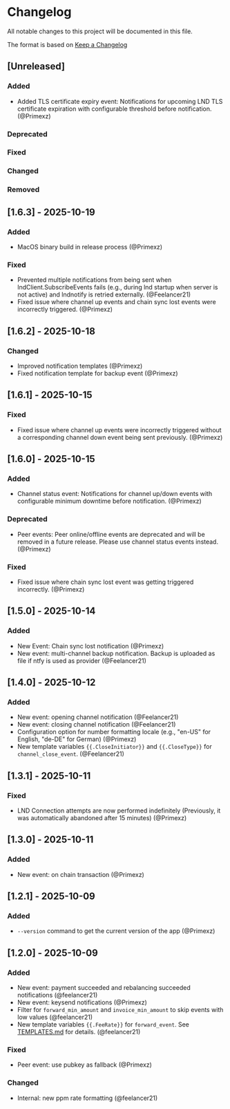 # Changelog
All notable changes to this project will be documented in this file.

The format is based on [Keep a Changelog](https://keepachangelog.com/en/1.0.0/)

## [Unreleased]
### Added
- Added TLS certificate expiry event: Notifications for upcoming LND TLS certificate expiration with configurable threshold before notification. (@Primexz)

### Deprecated
### Fixed
### Changed
### Removed


## [1.6.3] - 2025-10-19

### Added
- MacOS binary build in release process (@Primexz)

### Fixed
- Prevented multiple notifications from being sent when lndClient.SubscribeEvents fails (e.g., during lnd startup when server is not active) and lndnotify is retried externally. (@Feelancer21)
- Fixed issue where channel up events and chain sync lost events were incorrectly triggered. (@Primexz)


## [1.6.2] - 2025-10-18

### Changed
- Improved notification templates (@Primexz)
- Fixed notification template for backup event (@Primexz)


## [1.6.1] - 2025-10-15

### Fixed
- Fixed issue where channel up events were incorrectly triggered without a corresponding channel down event being sent previously. (@Primexz)


## [1.6.0] - 2025-10-15

### Added
- Channel status event: Notifications for channel up/down events with configurable minimum downtime before notification. (@Primexz)

### Deprecated
- Peer events: Peer online/offline events are deprecated and will be removed in a future release. Please use channel status events instead. (@Primexz)

### Fixed
- Fixed issue where chain sync lost event was getting triggered incorrectly. (@Primexz)


## [1.5.0] - 2025-10-14

### Added
- New Event: Chain sync lost notification (@Primexz)
- New event: multi-channel backup notification. Backup is uploaded as file if ntfy is used as provider (@Feelancer21)


## [1.4.0] - 2025-10-12

### Added
- New event: opening channel notification (@Feelancer21)
- New event: closing channel notification (@Feelancer21)
- Configuration option for number formatting locale (e.g., "en-US" for English, "de-DE" for German) (@Primexz)
- New template variables `{{.CloseInitiator}}` and `{{.CloseType}}` for `channel_close_event`. (@Feelancer21)


## [1.3.1] - 2025-10-11

### Fixed
- LND Connection attempts are now performed indefinitely (Previously, it was automatically abandoned after 15 minutes) (@Primexz)


## [1.3.0] - 2025-10-11

### Added
- New event: on chain transaction (@Primexz)


## [1.2.1] - 2025-10-09

### Added
- ``--version`` command to get the current version of the app (@Primexz)


## [1.2.0] - 2025-10-09

### Added
- New event: payment succeeded and rebalancing succeeded notifications (@feelancer21)
- New event: keysend notifications (@Primexz)
- Filter for `forward_min_amount` and `invoice_min_amount` to skip events with
low values (@feelancer21)
- New template variables `{{.FeeRate}}` for `forward_event`. See
[TEMPLATES.md](TEMPLATES.md) for details. (@feelancer21)

### Fixed

- Peer event: use pubkey as fallback (@Primexz)

### Changed

- Internal: new ppm rate formatting (@feelancer21)